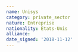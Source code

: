 ```yaml
---
name: Unisys
category: private_sector
nature: Entreprise
nationality: Etats-Unis
alliance: 
date_signed: '2018-11-12'
---
```

    